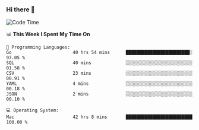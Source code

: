 ### Hi there 👋

<!--
**CrazyCollin/crazycollin** is a ✨ _special_ ✨ repository because its `README.md` (this file) appears on your GitHub profile.

Here are some ideas to get you started:

- 🔭 I’m currently working on ...
- 🌱 I’m currently learning ...
- 👯 I’m looking to collaborate on ...
- 🤔 I’m looking for help with ...
- 💬 Ask me about ...
- 📫 How to reach me: ...
- 😄 Pronouns: ...
- ⚡ Fun fact: ...
-->

<!--START_SECTION:waka-->
![Code Time](http://img.shields.io/badge/Code%20Time-2%2C780%20hrs%2039%20mins-blue)

📊 **This Week I Spent My Time On** 

```text
💬 Programming Languages: 
Go                       40 hrs 54 mins      ████████████████████████░   97.05 % 
SQL                      40 mins             ░░░░░░░░░░░░░░░░░░░░░░░░░   01.58 % 
CSV                      23 mins             ░░░░░░░░░░░░░░░░░░░░░░░░░   00.91 % 
YAML                     4 mins              ░░░░░░░░░░░░░░░░░░░░░░░░░   00.18 % 
JSON                     2 mins              ░░░░░░░░░░░░░░░░░░░░░░░░░   00.10 % 

💻 Operating System: 
Mac                      42 hrs 8 mins       █████████████████████████   100.00 % 
```


<!--END_SECTION:waka-->
